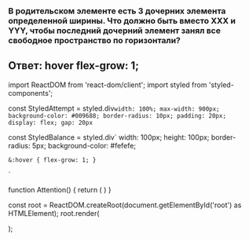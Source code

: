### В родительском элементе есть 3 дочерних элемента определенной ширины. Что должно быть вместо XXX и YYY, чтобы последний дочерний элемент занял все свободное пространство по горизонтали?

## Ответ: hover flex-grow: 1;


import ReactDOM from 'react-dom/client';
import styled from 'styled-components';


const StyledAttempt = styled.div`
  width: 100%;
  max-width: 900px;
  background-color: #009688;
  border-radius: 10px;
  padding: 20px;
  display: flex;
  gap: 20px
`

const StyledBalance = styled.div`
  width: 100px;
  height: 100px;
  border-radius: 5px;
  background-color: #fefefe;

<!--   
&:XXX {
    YYY;
  }
-->

`
  &:hover {
    flex-grow: 1;
  }
`

`

function Attention() {
  return (
    <StyledAttempt>
      <StyledBalance/>
      <StyledBalance/>
      <StyledBalance/>
    </StyledAttempt>
  )
}

const root = ReactDOM.createRoot(document.getElementById('root') as HTMLElement);
root.render(
    <div className="App">
        <Attention />
    </div>
);